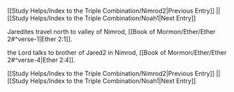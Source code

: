 [[Study Helps/Index to the Triple Combination/Nimrod2|Previous Entry]]  ||  [[Study Helps/Index to the Triple Combination/Noah1|Next Entry]]

 Jaredites travel north to valley of Nimrod, [[Book of Mormon/Ether/Ether 2#^verse-1|Ether 2:1]].

 the Lord talks to brother of Jared2 in Nimrod, [[Book of Mormon/Ether/Ether 2#^verse-4|Ether 2:4]].

[[Study Helps/Index to the Triple Combination/Nimrod2|Previous Entry]]  ||  [[Study Helps/Index to the Triple Combination/Noah1|Next Entry]]
